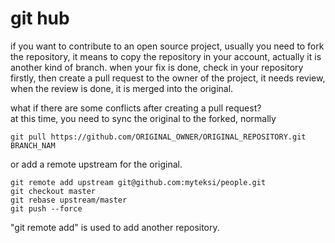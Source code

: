 # git hub
if you want to contribute to an open source project, usually you need to fork the repository, it means to copy the 
repository in your account, actually it is another kind of branch. when your fix is done, check in your repository firstly,
then create a pull request to the owner of the project, it needs review, when the review is done, it is merged into the original.

what if there are some conflicts after creating a pull request?  
at this time, you need to sync the original to the forked, normally 
```
git pull https://github.com/ORIGINAL_OWNER/ORIGINAL_REPOSITORY.git BRANCH_NAM
```
or 
add a remote upstream for the original.
```
git remote add upstream git@github.com:myteksi/people.git
git checkout master
git rebase upstream/master
git push --force
```
"git remote add" is used to add another repository. 